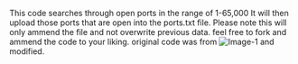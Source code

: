 This code searches through open ports in the range of 1-65,000
It will then upload those ports that are open into the ports.txt file. 
Please note this will only ammend the file and not overwrite previous data.
feel free to fork and ammend the code to your liking. 
original code was from ![Image-1](https://github.com/user-attachments/assets/2f72b7dd-ed8a-4425-873d-b60c700aceab) and modified. 
